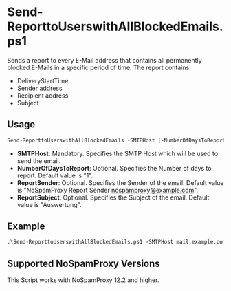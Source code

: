 # Send-ReporttoUserswithAllBlockedEmails.ps1

Sends a report to every E-Mail address that contains all permanently blocked E-Mails in a specific period of time. The report contains:

- DeliveryStartTime
- Sender address
- Recipient address
- Subject

## Usage

```ps
Send-ReporttoUserswithAllBlockedEmails -SMTPHost [-NumberOfDaysToReport] [-ReportSender] [-ReportSubject]`
```

- **SMTPHost**: Mandatory. Specifies the SMTP Host which will be used to send the email.
- **NumberOfDaysToReport**: Optional. Specifies the Number of days to report. Default value is "1".
- **ReportSender**: Optional. Specifies the Sender of the email. Default value is "NoSpamProxy Report Sender <nospamproxy@example.com>".
- **ReportSubject**: Optional. Specifies the Subject of the email. Default value is "Auswertung".

## Example

```ps
.\Send-ReporttoUserswithAllBlockedEmails.ps1 -SMTPHost mail.example.com`
```

## Supported NoSpamProxy Versions

This Script works with NoSpamProxy 12.2 and higher.
